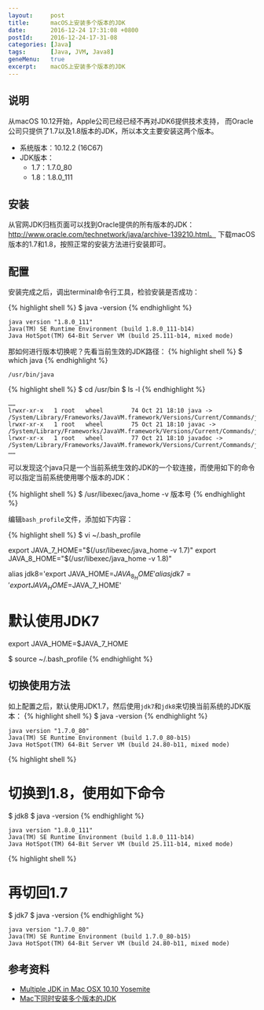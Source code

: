 ```yaml
---
layout:     post
title:      macOS上安装多个版本的JDK
date:       2016-12-24 17:31:08 +0800
postId:     2016-12-24-17-31-08
categories: [Java]
tags:       [Java, JVM, Java8]
geneMenu:   true
excerpt:    macOS上安装多个版本的JDK
---
```


## 说明

从macOS 10.12开始，Apple公司已经已经不再对JDK6提供技术支持，
而Oracle公司只提供了1.7以及1.8版本的JDK，所以本文主要安装这两个版本。

* 系统版本：10.12.2 (16C67)
* JDK版本：
  * 1.7：1.7.0_80
  * 1.8：1.8.0_111


## 安装
从官网JDK归档页面可以找到Oracle提供的所有版本的JDK：
http://www.oracle.com/technetwork/java/archive-139210.html。
下载macOS版本的1.7和1.8，按照正常的安装方法进行安装即可。

## 配置
安装完成之后，调出terminal命令行工具，检验安装是否成功：

{% highlight shell %}
$ java -version
{% endhighlight %}

```
java version "1.8.0_111"
Java(TM) SE Runtime Environment (build 1.8.0_111-b14)
Java HotSpot(TM) 64-Bit Server VM (build 25.111-b14, mixed mode)
```

那如何进行版本切换呢？先看当前生效的JDK路径：
{% highlight shell %}
$ which java
{% endhighlight %}

```
/usr/bin/java
```

{% highlight shell %}
$ cd /usr/bin
$ ls -l
{% endhighlight %}

```
……
lrwxr-xr-x   1 root   wheel        74 Oct 21 18:10 java -> /System/Library/Frameworks/JavaVM.framework/Versions/Current/Commands/java
lrwxr-xr-x   1 root   wheel        75 Oct 21 18:10 javac -> /System/Library/Frameworks/JavaVM.framework/Versions/Current/Commands/javac
lrwxr-xr-x   1 root   wheel        77 Oct 21 18:10 javadoc -> /System/Library/Frameworks/JavaVM.framework/Versions/Current/Commands/javadoc
……
```

可以发现这个java只是一个当前系统生效的JDK的一个软连接，而使用如下的命令可以指定当前系统使用哪个版本的JDK：

{% highlight shell %}
$ /usr/libexec/java_home -v 版本号
{% endhighlight %}

编辑`bash_profile`文件，添加如下内容：

{% highlight shell %}
$ vi ~/.bash_profile

export JAVA_7_HOME="$(/usr/libexec/java_home -v 1.7)"
export JAVA_8_HOME="$(/usr/libexec/java_home -v 1.8)"

alias jdk8='export JAVA_HOME=$JAVA_8_HOME'
alias jdk7='export JAVA_HOME=$JAVA_7_HOME'

# 默认使用JDK7
export JAVA_HOME=$JAVA_7_HOME

$ source ~/.bash_profile
{% endhighlight %}

## 切换使用方法
如上配置之后，默认使用JDK1.7，然后使用`jdk7`和`jdk8`来切换当前系统的JDK版本：
{% highlight shell %}
$ java -version
{% endhighlight %}

```
java version "1.7.0_80"
Java(TM) SE Runtime Environment (build 1.7.0_80-b15)
Java HotSpot(TM) 64-Bit Server VM (build 24.80-b11, mixed mode)
```

{% highlight shell %}
# 切换到1.8，使用如下命令
$ jdk8
$ java -version
{% endhighlight %}

```
java version "1.8.0_111"
Java(TM) SE Runtime Environment (build 1.8.0_111-b14)
Java HotSpot(TM) 64-Bit Server VM (build 25.111-b14, mixed mode)
```

{% highlight shell %}
# 再切回1.7
$ jdk7
$ java -version
{% endhighlight %}

```
java version "1.7.0_80"
Java(TM) SE Runtime Environment (build 1.7.0_80-b15)
Java HotSpot(TM) 64-Bit Server VM (build 24.80-b11, mixed mode)
```

## 参考资料

* [Multiple JDK in Mac OSX 10.10 Yosemite](http://abetobing.com/blog/multiple-jdk-mac-osx-10-10-yosemite-88.html)
* [Mac下同时安装多个版本的JDK](http://www.tuicool.com/articles/uUJjEb)

